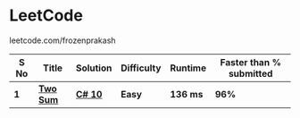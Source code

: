 # LeetCode
leetcode.com/frozenprakash

| S No | Title | Solution | Difficulty | Runtime | Faster than % submitted |
|---| ----- | -------- | ---------- | ---------------------- | ----- |
|**1**| **[Two Sum](https://leetcode.com/problems/two-sum/)** | **[C# 10](https://github.com/frozenprakash/LeetCode/tree/master/LeetCode/Classes/Problems/TwoSum)** | **Easy** | **136 ms** |**96%** |

